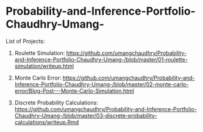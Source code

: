 # Probability-and-Inference-Portfolio-Chaudhry-Umang-

List of Projects:

1. Roulette Simulation: https://github.com/umangchaudhry/Probability-and-Inference-Portfolio-Chaudhry-Umang-/blob/master/01-roulette-simulation/writeup.html

2. Monte Carlo Error: https://github.com/umangchaudhry/Probability-and-Inference-Portfolio-Chaudhry-Umang-/blob/master/02-monte-carlo-error/Blog-Post---Monte-Carlo-Simulation.html

3. Discrete Probability Calculations: https://github.com/umangchaudhry/Probability-and-Inference-Portfolio-Chaudhry-Umang-/blob/master/03-discrete-probability-calculations/writeup.Rmd
